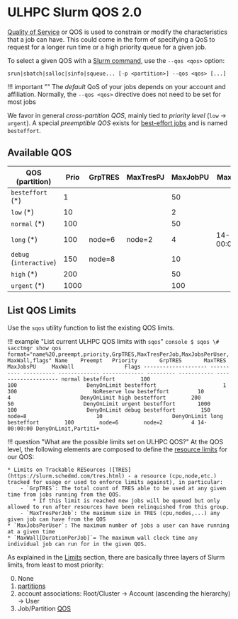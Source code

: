 # ULHPC Slurm QOS 2.0


[Quality of Service](https://slurm.schedmd.com/qos.html) or QOS is used to
constrain or modify the characteristics that a job can have.
This could come in the form of specifying a QoS to request for a longer run time
or a high priority queue for a given job.

To select a given QOS with a [Slurm command](commands.md), use the `--qos <qos>` option:

```
srun|sbatch|salloc|sinfo|squeue... [-p <partition>] --qos <qos> [...]
```

!!! important ""
    The _default_ QoS of your jobs depends on your account and affiliation.
    Normally, the `--qos <qos>` directive does not need to be set for most jobs

We favor in general _cross-partition QOS_, mainly tied to _priority level_
(`low` $\rightarrow$ `urgent`).
A special _preemptible QOS_ exists for [best-effort
jobs](../jobs/best-effort.md) and is named `besteffort`.


## Available QOS

<!--qos-start-->

| QOS          (partition)      | Prio | GrpTRES | MaxTresPJ | MaxJobPU | MaxWall     |
|-------------------------------|------|---------|-----------|----------|-------------|
| `besteffort`  (*)             | 1    |         |           | 50       |             |
| `low`         (*)             | 10   |         |           | 2        |             |
| `normal`      (*)             | 100  |         |           | 50       |             |
| `long`        (*)             | 100  | node=6  | node=2    | 4        | 14-00:00:00 |
| `debug`       (`interactive`) | 150  | node=8  |           | 10       |             |
| `high`        (*)             | 200  |         |           | 50       |             |
| `urgent`      (*)             | 1000 |         |           | 100      |             |

<!--qos-end-->

## List QOS Limits

<!--limits-start-->

Use the `sqos` utility function to list the existing QOS limits.

!!! example "List current ULHPC QOS limits with `sqos`"
    ```console
    $ sqos
    \# sacctmgr show qos  format="name%20,preempt,priority,GrpTRES,MaxTresPerJob,MaxJobsPerUser,MaxWall,flags"
                    Name    Preempt   Priority       GrpTRES       MaxTRES MaxJobsPU     MaxWall                Flags
    -------------------- ---------- ---------- ------------- ------------- --------- ----------- --------------------
                  normal besteffort        100                                   100                      DenyOnLimit
              besteffort                     1                                   300                        NoReserve
                     low besteffort         10                                     4                      DenyOnLimit
                    high besteffort        200                                    50                      DenyOnLimit
                  urgent besteffort       1000                                   100                      DenyOnLimit
                   debug besteffort        150        node=8                      10                      DenyOnLimit
                    long besteffort        100        node=6        node=2         4 14-00:00:00 DenyOnLimit,Partiti+
    ```

<!--limits-end-->

!!! question "What are the possible limits set on ULHPC QOS?"
    At the QOS level, the following elements are composed to define the [resource limits](https://slurm.schedmd.com/resource_limits.html) for our QOS:

    * Limits on Trackable RESources ([TRES](https://slurm.schedmd.com/tres.html) - a resource (cpu,node,etc.) tracked for usage or used to enforce limits against), in particular:
        - `GrpTRES`: The total count of TRES able to be used at any given time from jobs running from the QOS.
            * If this limit is reached new jobs will be queued but only allowed to run after resources have been relinquished from this group.
        - `MaxTresPerJob`: the maximum size in TRES (cpu,nodes,...) any given job can have from the QOS
    * `MaxJobsPerUser`: The maximum number of jobs a user can have running at a given time
    * `MaxWall[DurationPerJob]`= The maximum wall clock time any individual job can run for in the given QOS.

As explained in the [Limits](../jobs/limits.md) section, there are basically three layers of Slurm limits, from least to most priority:

0. None
1. [partitions](partitions.md)
2. account associations: Root/Cluster -> Account (ascending the hierarchy) -> User
3. Job/Partition [QOS](#)
